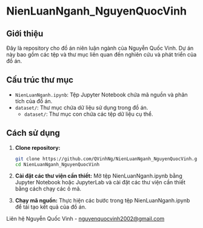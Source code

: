 # NienLuanNganh_NguyenQuocVinh

## Giới thiệu
Đây là repository cho đồ án niên luận ngành của Nguyễn Quốc Vinh. Dự án này bao gồm các tệp và thư mục liên quan đến nghiên cứu và phát triển của đồ án.

## Cấu trúc thư mục
- `NienLuanNganh.ipynb`: Tệp Jupyter Notebook chứa mã nguồn và phân tích của đồ án.
- `dataset/`: Thư mục chứa dữ liệu sử dụng trong đồ án.
  - `dataset/`: Thư mục con chứa các tệp dữ liệu cụ thể.

## Cách sử dụng
1. **Clone repository:**
   ```sh
   git clone https://github.com/QVinhNg/NienLuanNganh_NguyenQuocVinh.git
   cd NienLuanNganh_NguyenQuocVinh

2. **Cài đặt các thư viện cần thiết:** Mở tệp NienLuanNganh.ipynb bằng Jupyter Notebook hoặc JupyterLab và cài đặt các thư viện cần thiết bằng cách chạy các ô mã.

3. **Chạy mã nguồn:** Thực hiện các bước trong tệp NienLuanNganh.ipynb để tái tạo kết quả của đồ án.

Liên hệ
Nguyễn Quốc Vinh - nguyenquocvinh2002@gmail.com
